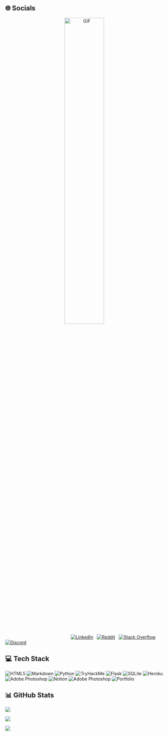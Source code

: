 ## 🌐 Socials <br/>

<p align="center">
  <img align="mid" width="50%" alt="GIF" src="https://c.tenor.com/54mjjpuowCgAAAAC/ninjala-jane.gif"></img>
</p>


                                                        [![LinkedIn](https://img.shields.io/badge/LinkedIn-%230077B5.svg?logo=linkedin&logoColor=white)](https://www.linkedin.com/in/yanis-ponthou-9809511a2/)  
  [![Reddit](https://img.shields.io/badge/Reddit-%23FF4500.svg?logo=Reddit&logoColor=white)](https://www.reddit.com/user/Sinay1005)  
  [![Stack Overflow](https://img.shields.io/badge/-Stackoverflow-FE7A16?logo=stack-overflow&logoColor=white)](https://stackoverflow.com/users/18269270/sinay)   [![Discord](https://img.shields.io/badge/OTP_Kakashi%235555-Discord-blueviolet?logo=Discord&logoColor=white)](https://discord.com/)



## 💻 Tech Stack

![HTML5](https://img.shields.io/badge/html5-%23E34F26.svg?style=for-the-badge&logo=html5&logoColor=white)
![Markdown](https://img.shields.io/badge/markdown-%23000000.svg?style=for-the-badge&logo=markdown&logoColor=white)
![Python](https://img.shields.io/badge/python-3670A0?style=for-the-badge&logo=python&logoColor=ffdd54)
![TryHackMe](https://img.shields.io/badge/TryHackMe-%23121011.svg?style=for-the-badge&logo=TryHackMe&logoColor=white)
![Flask](https://img.shields.io/badge/flask-%23000.svg?style=for-the-badge&logo=flask&logoColor=white)
![SQLite](https://img.shields.io/badge/sqlite-%2307405e.svg?style=for-the-badge&logo=sqlite&logoColor=white)
![Heroku](https://img.shields.io/badge/Heroku-blueviolet.svg?style=for-the-badge&logo=Heroku&logoColor=white)
![Adobe Photoshop](https://img.shields.io/badge/Adobe_Photoshop-%23E34F26?style=for-the-badge&logo=Adobe-Photoshop&logoColor=white)
![Notion](https://img.shields.io/badge/Notion-%23000000.svg?style=for-the-badge&logo=notion&logoColor=white)
![Adobe Photoshop](https://img.shields.io/badge/Adobe_Premiere_Pro-657D8B?style=for-the-badge&logo=Adobe-Premiere-Pro&logoColor=white)
![Portfolio](https://img.shields.io/badge/Portfolio-%23000000.svg?style=for-the-badge&logo=firefox&logoColor=#FF7139)


## 📊 GitHub Stats

[![](https://github-readme-stats.vercel.app/api?username=Sinay1005&show_icons=true&theme=merko)](https://github.com/anuraghazra/github-readme-stats)<br/>

![](https://github-readme-streak-stats.herokuapp.com/?user=Sinay1005&theme=merko)<br/>

![](https://github-readme-stats.vercel.app/api/top-langs/?username=Sinay1005&layout=compact&theme=merko)<br/>
